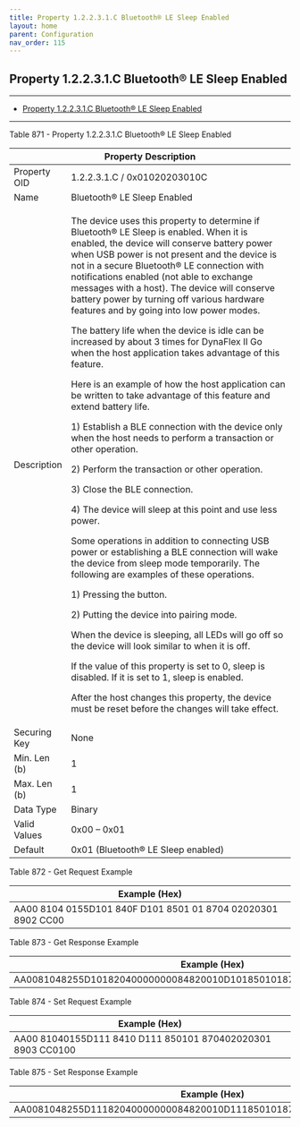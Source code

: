 ```yaml
---
title: Property 1.2.2.3.1.C Bluetooth® LE Sleep Enabled
layout: home
parent: Configuration
nav_order: 115
---
```


## Property 1.2.2.3.1.C Bluetooth® LE Sleep Enabled

---

- [Property 1.2.2.3.1.C Bluetooth® LE Sleep Enabled](#property-12231c-bluetooth®-le-sleep-enabled)

---


Table 871 - Property 1.2.2.3.1.C Bluetooth® LE Sleep Enabled

<table>
<colgroup>
<col style="width: 14%" />
<col style="width: 85%" />
</colgroup>
<thead>
<tr>
<th colspan="2">Property Description</th>
</tr>
</thead>
<tbody>
<tr>
<td>Property OID</td>
<td>1.2.2.3.1.C / 0x01020203010C</td>
</tr>
<tr>
<td>Name</td>
<td>Bluetooth® LE Sleep Enabled</td>
</tr>
<tr>
<td>Description</td>
<td><p>The device uses this property to determine if Bluetooth® LE Sleep
is enabled. When it is enabled, the device will conserve battery power
when USB power is not present and the device is not in a secure
Bluetooth® LE connection with notifications enabled (not able to
exchange messages with a host). The device will conserve battery power
by turning off various hardware features and by going into low power
modes.</p>
<p>The battery life when the device is idle can be increased by about 3
times for DynaFlex II Go when the host application takes advantage of
this feature.</p>
<p>Here is an example of how the host application can be written to take
advantage of this feature and extend battery life.</p>
<p>1) Establish a BLE connection with the device only when the host
needs to perform a transaction or other operation.</p>
<p>2) Perform the transaction or other operation.</p>
<p>3) Close the BLE connection.</p>
<p>4) The device will sleep at this point and use less power.</p>
<p>Some operations in addition to connecting USB power or establishing a
BLE connection will wake the device from sleep mode temporarily. The
following are examples of these operations.</p>
<p>1) Pressing the button.</p>
<p>2) Putting the device into pairing mode.</p>
<p>When the device is sleeping, all LEDs will go off so the device will
look similar to when it is off.</p>
<p>If the value of this property is set to 0, sleep is disabled. If it
is set to 1, sleep is enabled.</p>
<p>After the host changes this property, the device must be reset before
the changes will take effect.</p></td>
</tr>
<tr>
<td>Securing Key</td>
<td>None</td>
</tr>
<tr>
<td>Min. Len (b)</td>
<td>1</td>
</tr>
<tr>
<td>Max. Len (b)</td>
<td>1</td>
</tr>
<tr>
<td>Data Type</td>
<td>Binary</td>
</tr>
<tr>
<td>Valid Values</td>
<td>0x00 – 0x01</td>
</tr>
<tr>
<td>Default</td>
<td>0x01 (Bluetooth® LE Sleep enabled)</td>
</tr>
</tbody>
</table>

Table 872 - Get Request Example

| Example (Hex)                                                |
|--------------------------------------------------------------|
| AA00 8104 0155D101 840F D101 8501 01 8704 02020301 8902 CC00 |

Table 873 - Get Response Example

| Example (Hex)                                                        |
|----------------------------------------------------------------------|
| AA0081048255D10182040000000084820010D1018501018704020203018903CC0100 |

Table 874 - Set Request Example

| Example (Hex)                                               |
|-------------------------------------------------------------|
| AA00 81040155D111 8410 D111 850101 870402020301 8903 CC0100 |

Table 875 - Set Response Example

| Example (Hex)                                                        |
|----------------------------------------------------------------------|
| AA0081048255D11182040000000084820010D1118501018704020203018903CC0100 |

##